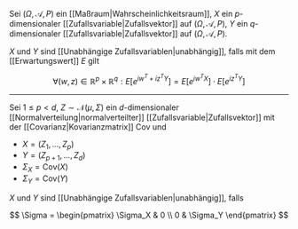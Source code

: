 Sei $(\Omega, \mathcal{A}, P)$ ein [[Maßraum|Wahrscheinlichkeitsraum]], $X$ ein $p$-dimensionaler [[Zufallsvariable|Zufallsvektor]] auf $(\Omega, \mathcal{A}, P)$, $Y$ ein $q$-dimensionaler [[Zufallsvariable|Zufallsvektor]] auf $(\Omega, \mathcal{A}, P)$.

$X$ und $Y$ sind [[Unabhängige Zufallsvariablen|unabhängig]], falls mit dem [[Erwartungswert]] $E$ gilt

$$
	\forall (w, z) \in \mathbb{R}^p \times \mathbb{R}^q : E[e^{iw^T+iz^TY}] = E[e^{iw^TX}] \cdot E[e^{iz^TY}]
$$

---

Sei $1 \le p \lt d$, $Z \sim \mathcal{N}(\mu, \Sigma)$ ein $d$-dimensionaler [[Normalverteilung|normalverteilter]] [[Zufallsvariable|Zufallsvektor]] mit der [[Covarianz|Kovarianzmatrix]] Cov und
- $X = (Z_1, \dots, Z_p)$
- $Y = (Z_{p+1}, \dots, Z_d)$
- $\Sigma_X = \text{Cov}(X)$
- $\Sigma_Y = \text{Cov}(Y)$

$X$ und $Y$ sind [[Unabhängige Zufallsvariablen|unabhängig]], falls

$$
	\Sigma = \begin{pmatrix} \Sigma_X & 0 \\ 0 & \Sigma_Y \end{pmatrix}
$$